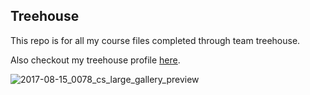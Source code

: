 ## Treehouse

This repo is for all my course files completed through team treehouse.

Also checkout my treehouse profile [here](https://teamtreehouse.com/leonardatorough).

![2017-08-15_0078_cs_large_gallery_preview](https://user-images.githubusercontent.com/72413191/95488537-946ad480-098d-11eb-84cc-d1aca5789bc1.jpg)

